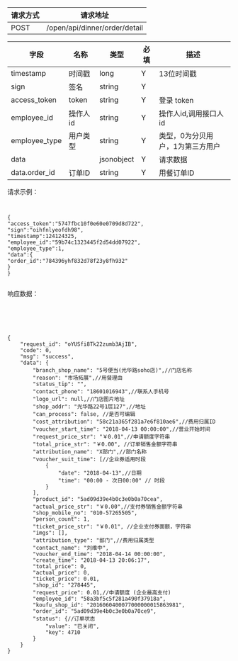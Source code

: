 请求方式|请求地址
----|---
POST|/open/api/dinner/order/detail


字段|名称|类型|必填|描述
-----|-----|----|----|----
timestamp|时间戳 |long |Y|13位时间戳
sign|签名 |string |Y|
access_token|token | string |Y|登录 token
employee_id| 操作人id|string |Y|操作人id,调用接口人 id
employee_type| 用户类型|string|Y|类型，0为分贝用户，1为第三方用户
data| | jsonobject |Y|请求数据|
data.order_id| 订单ID|string |Y|用餐订单ID|



请求示例：

```


{
"access_token":"5747fbc10f0e60e0709d8d722",
"sign":"oihfnlyeofdh98",
"timestamp":124124325,
"employee_id":"59b74c1323445f2d54dd07922",
"employee_type":1,
"data":{
"order_id":"784396yhf832d78f23y8fh932"
}
}


```


响应数据：




```





{
    "request_id": "oYUSfi8Tk22zumb3AjIB",
    "code": 0,
    "msg": "success",
    "data": {
        "branch_shop_name": "5号便当(光华路soho店)",//门店名称
        "reason": "市场拓展",//用餐理由
        "status_tip": "",
        "contact_phone": "18601016943",//联系人手机号
        "logo_url": null,//门店图片地址
        "shop_addr": "光华路22号1层127",//地址
        "can_process": false, //是否可编辑
        "cost_attribution": "58c21a365f281a7e6f810ae6",//费用归属ID
        "voucher_start_time": "2018-04-13 00:00:00",//营业开始时间
        "request_price_str": "￥0.01",//申请额度字符串
        "total_price_str": "￥0.00", //订单销售金额字符串
        "attribution_name": "X部门",//部门名称
        "voucher_suit_time": [//企业券适用时段
            {
                "date": "2018-04-13",//日期
                "time": "00:00 - 次日00:00" // 时段
            }
        ],
        "product_id": "5ad09d39e4b0c3e0b0a70cea",
        "actual_price_str": "￥0.00",//支付券销售金额字符串
        "shop_mobile_no": "010-57265505",
        "person_count": 1,
        "ticket_price_str": "￥0.01", //企业支付券面额，字符串
        "imgs": [],
        "attribution_type": "部门",//费用归属类型
        "contact_name": "刘维中",
        "voucher_end_time": "2018-04-14 00:00:00",
        "create_time": "2018-04-13 20:06:17",
        "total_price": 0,
        "actual_price": 0,
        "ticket_price": 0.01,
        "shop_id": "278445",
        "request_price": 0.01,//申请额度 (企业最高支付)
        "employee_id": "58a3bf5c5f281a490f37918a",
        "koufu_shop_id": "2016060400077000000015863981",
        "order_id": "5ad09d39e4b0c3e0b0a70ce9",
        "status": {//订单状态
            "value": "已关闭",
            "key": 4710
        }
    }
}
```


